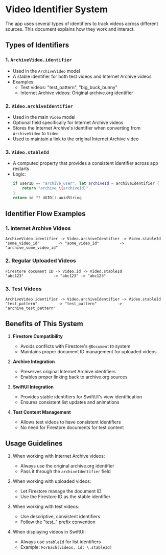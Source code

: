 # Video Identifier System

The app uses several types of identifiers to track videos across different sources. This document explains how they work and interact.

## Types of Identifiers

### 1. `ArchiveVideo.identifier`
- Used in the `ArchiveVideo` model
- A stable identifier for both test videos and Internet Archive videos
- Examples:
  - Test videos: "test_pattern", "big_buck_bunny"
  - Internet Archive videos: Original archive.org identifier

### 2. `Video.archiveIdentifier`
- Used in the main `Video` model
- Optional field specifically for Internet Archive videos
- Stores the Internet Archive's identifier when converting from `ArchiveVideo` to `Video`
- Used to maintain a link to the original Internet Archive video

### 3. `Video.stableId`
- A computed property that provides a consistent identifier across app restarts
- Logic:
  ```swift
  if userID == "archive_user", let archiveId = archiveIdentifier {
      return "archive_\(archiveId)"
  }
  return id ?? UUID().uuidString
  ```

## Identifier Flow Examples

### 1. Internet Archive Videos
```
ArchiveVideo.identifier -> Video.archiveIdentifier -> Video.stableId
"some_video_id"        -> "some_video_id"         -> "archive_some_video_id"
```

### 2. Regular Uploaded Videos
```
Firestore document ID -> Video.id -> Video.stableId
"abc123"             -> "abc123" -> "abc123"
```

### 3. Test Videos
```
ArchiveVideo.identifier -> Video.archiveIdentifier -> Video.stableId
"test_pattern"         -> "test_pattern"         -> "archive_test_pattern"
```

## Benefits of This System

1. **Firestore Compatibility**
   - Avoids conflicts with Firestore's `@DocumentID` system
   - Maintains proper document ID management for uploaded videos

2. **Archive Integration**
   - Preserves original Internet Archive identifiers
   - Enables proper linking back to archive.org sources

3. **SwiftUI Integration**
   - Provides stable identifiers for SwiftUI's view identification
   - Ensures consistent list updates and animations

4. **Test Content Management**
   - Allows test videos to have consistent identifiers
   - No need for Firestore documents for test content

## Usage Guidelines

1. When working with Internet Archive videos:
   - Always use the original archive.org identifier
   - Pass it through the `archiveIdentifier` field

2. When working with uploaded videos:
   - Let Firestore manage the document ID
   - Use the Firestore ID as the stable identifier

3. When working with test videos:
   - Use descriptive, consistent identifiers
   - Follow the "test_" prefix convention

4. When displaying videos in SwiftUI:
   - Always use `stableId` for list identifiers
   - Example: `ForEach(videos, id: \.stableId)` 